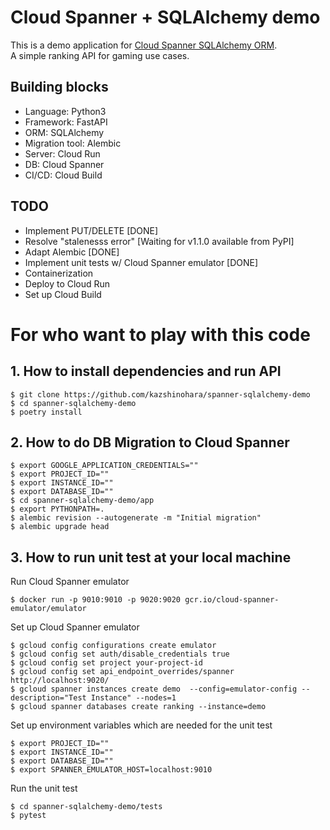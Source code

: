 # Cloud Spanner + SQLAlchemy demo 
This is a demo application for [Cloud Spanner SQLAlchemy ORM](https://github.com/googleapis/python-spanner-sqlalchemy).  
A simple ranking API for gaming use cases.

## Building blocks
* Language: Python3 
* Framework: FastAPI
* ORM: SQLAlchemy
* Migration tool: Alembic
* Server: Cloud Run
* DB: Cloud Spanner
* CI/CD: Cloud Build


## TODO
- Implement PUT/DELETE [DONE]
- Resolve "stalenesss error" [Waiting for v1.1.0 available from PyPI]
- Adapt Alembic [DONE]
- Implement unit tests w/ Cloud Spanner emulator [DONE]
- Containerization
- Deploy to Cloud Run
- Set up Cloud Build


# For who want to play with this code
## 1. How to install dependencies and run API
```shell
$ git clone https://github.com/kazshinohara/spanner-sqlalchemy-demo
$ cd spanner-sqlalchemy-demo
$ poetry install
```

## 2. How to do DB Migration to Cloud Spanner
```shell
$ export GOOGLE_APPLICATION_CREDENTIALS=""
$ export PROJECT_ID=""
$ export INSTANCE_ID=""
$ export DATABASE_ID=""
$ cd spanner-sqlalchemy-demo/app
$ export PYTHONPATH=.
$ alembic revision --autogenerate -m "Initial migration"
$ alembic upgrade head
```

## 3. How to run unit test at your local machine
Run Cloud Spanner emulator
```shell
$ docker run -p 9010:9010 -p 9020:9020 gcr.io/cloud-spanner-emulator/emulator
```

Set up Cloud Spanner emulator
```shell
$ gcloud config configurations create emulator
$ gcloud config set auth/disable_credentials true
$ gcloud config set project your-project-id
$ gcloud config set api_endpoint_overrides/spanner http://localhost:9020/
$ gcloud spanner instances create demo  --config=emulator-config --description="Test Instance" --nodes=1
$ gcloud spanner databases create ranking --instance=demo
```

Set up environment variables which are needed for the unit test
```shell
$ export PROJECT_ID=""
$ export INSTANCE_ID=""
$ export DATABASE_ID=""
$ export SPANNER_EMULATOR_HOST=localhost:9010
```

Run the unit test
```shell
$ cd spanner-sqlalchemy-demo/tests
$ pytest
```